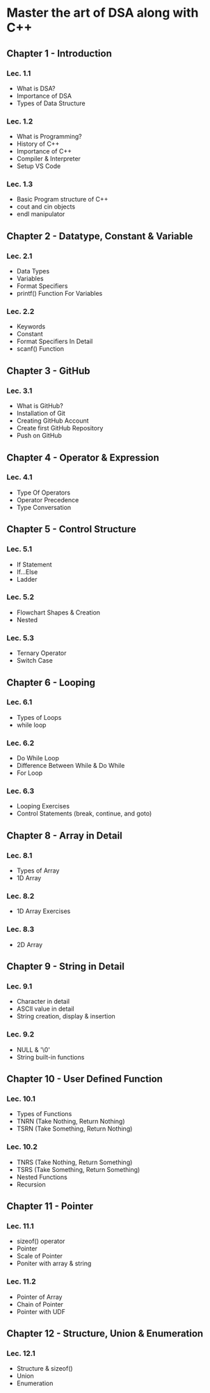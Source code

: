 # Master the art of DSA along with C++

## Chapter 1 - Introduction

### Lec. 1.1
- What is DSA?
- Importance of DSA
- Types of Data Structure

### Lec. 1.2
- What is Programming?
- History of C++
- Importance of C++
- Compiler & Interpreter
- Setup VS Code

### Lec. 1.3
- Basic Program structure of C++
- cout and cin objects
- endl manipulator


## Chapter 2 - Datatype, Constant & Variable

### Lec. 2.1
- Data Types
- Variables
- Format Specifiers
- printf() Function For Variables

### Lec. 2.2
- Keywords
- Constant
- Format Specifiers In Detail
- scanf() Function 


## Chapter 3 - GitHub

### Lec. 3.1
- What is GitHub?
- Installation of Git
- Creating GitHub Account
- Create first GitHub Repository
- Push on GitHub

## Chapter 4 - Operator & Expression

### Lec. 4.1
- Type Of Operators
- Operator Precedence
- Type Conversation

## Chapter 5 - Control Structure

### Lec. 5.1
- If Statement
- If...Else
- Ladder

### Lec. 5.2
- Flowchart Shapes & Creation
- Nested

### Lec. 5.3
- Ternary Operator
- Switch Case 

## Chapter 6 - Looping

### Lec. 6.1
- Types of Loops
- while loop

### Lec. 6.2
- Do While Loop
- Difference Between While & Do While
- For Loop

### Lec. 6.3
- Looping Exercises
- Control Statements (break, continue, and goto)

## Chapter 8 - Array in Detail

### Lec. 8.1
- Types of Array
- 1D Array

### Lec. 8.2
- 1D Array Exercises

### Lec. 8.3
- 2D Array

## Chapter 9 - String in Detail

### Lec. 9.1
- Character in detail
- ASCII value in detail
- String creation, display & insertion

### Lec. 9.2
- NULL & '\0'
- String built-in functions

## Chapter 10 - User Defined Function

### Lec. 10.1
- Types of Functions
- TNRN (Take Nothing, Return Nothing)
- TSRN (Take Something, Return Nothing)

### Lec. 10.2
- TNRS (Take Nothing, Return Something)
- TSRS (Take Something, Return Something)
- Nested Functions
- Recursion

## Chapter 11 - Pointer

### Lec. 11.1
- sizeof() operator
- Pointer
- Scale of Pointer
- Poniter with array & string

### Lec. 11.2
- Pointer of Array
- Chain of Pointer
- Pointer with UDF

## Chapter 12 - Structure, Union & Enumeration

### Lec. 12.1
- Structure & sizeof()
- Union
- Enumeration

